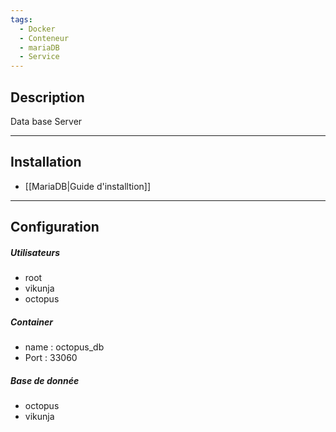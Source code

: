```yaml
---
tags:
  - Docker
  - Conteneur
  - mariaDB
  - Service
---
```


## Description
Data base  Server

---

## Installation
- [[MariaDB|Guide d'installtion]]

--- 

## Configuration
##### Utilisateurs
- root
- vikunja
- octopus
##### Container
- name : octopus_db
- Port : 33060
##### Base de donnée
- octopus
- vikunja
